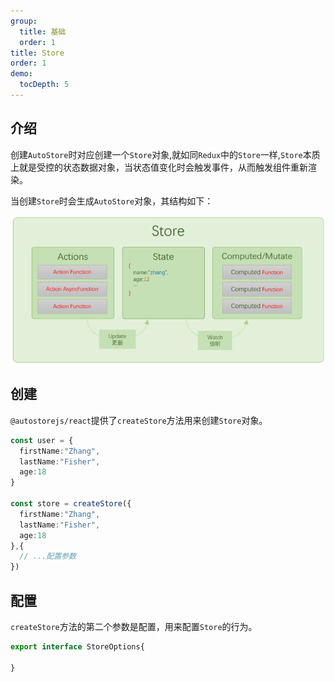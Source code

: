 ```yaml
---
group:
  title: 基础
  order: 1 
title: Store
order: 1  
demo:
  tocDepth: 5
---
```


## 介绍

创建`AutoStore`时对应创建一个`Store`对象,就如同`Redux`中的`Store`一样,`Store`本质上就是受控的状态数据对象，当状态值变化时会触发事件，从而触发组件重新渲染。

当创建`Store`时会生成`AutoStore`对象，其结构如下：

![](./store.png)

 
## 创建

`@autostorejs/react`提供了`createStore`方法用来创建`Store`对象。

```ts 
const user = {
  firstName:"Zhang",
  lastName:"Fisher",
  age:18
}
 
const store = createStore({
  firstName:"Zhang",
  lastName:"Fisher",
  age:18
},{
  // ...配置参数
})

```

## 配置

`createStore`方法的第二个参数是配置，用来配置`Store`的行为。

```ts
export interface StoreOptions{    
    
}
```
